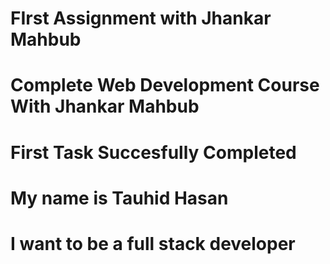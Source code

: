 # FIrst Assignment with  Jhankar Mahbub
# Complete Web Development Course With Jhankar Mahbub
# First Task Succesfully Completed
# My name is Tauhid Hasan
# I want to be a full stack developer
